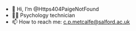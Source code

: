 - 👋 Hi, I’m @Https404PaigeNotFound
- 👨‍💻 Psychology technician
- 📫 How to reach me: c.p.metcalfe@salford.ac.uk

<!---
Https404PaigeNotFound/Https404PaigeNotFound is a ✨ special ✨ repository because its `README.md` (this file) appears on your GitHub profile.
You can click the Preview link to take a look at your changes.
--->
